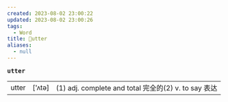 ```yaml
---
created: 2023-08-02 23:00:22
updated: 2023-08-02 23:00:26
tags:
  - Word
title: 📖utter
aliases:
  - null
---
```


<pre><strong>utter</strong></pre>
|   |   |   |
|---|---|---|
|utter|['ʌtə]|(1) adj. complete and total 完全的(2) v. to say 表达|